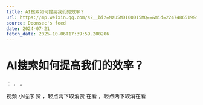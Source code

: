 ```yaml
---
title: AI搜索如何提高我们的效率？
url: https://mp.weixin.qq.com/s?__biz=MzU5MDI0ODI5MQ==&mid=2247486519&idx=1&sn=cb6cdb27a9ae62901781244bada90dc2
source: Doonsec's feed
date: 2024-07-21
fetch_date: 2025-10-06T17:39:59.200206
---
```


# AI搜索如何提高我们的效率？

：
，
。

视频
小程序
赞
，轻点两下取消赞
在看
，轻点两下取消在看